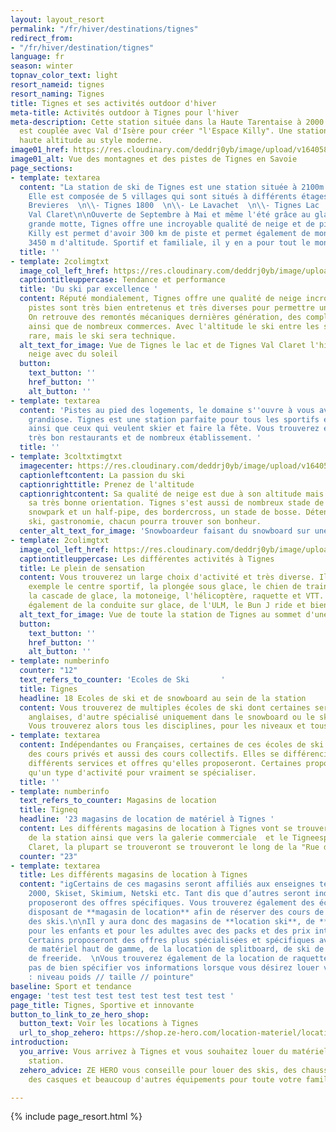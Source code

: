 ```yaml
---
layout: layout_resort
permalink: "/fr/hiver/destinations/tignes"
redirect_from:
- "/fr/hiver/destination/tignes"
language: fr
season: winter
topnav_color_text: light
resort_nameid: tignes
resort_naming: Tignes
title: Tignes et ses activités outdoor d'hiver
meta-title: Activités outdoor à Tignes pour l'hiver
meta-description: Cette station située dans la Haute Tarentaise à 2000 m d'altitude
  est couplée avec Val d'Isère pour créer "l'Espace Killy". Une station sportive de
  haute altitude au style moderne.
image01_href: https://res.cloudinary.com/deddrj0yb/image/upload/v1640588508/website/resorts/Tignes/tim-arnold-4L_EZk4HG1A-unsplash_w4zb0q.jpg
image01_alt: Vue des montagnes et des pistes de Tignes en Savoie
page_sections:
- template: textarea
  content: "La station de ski de Tignes est une station située à 2100m d'altitude.
    Elle est composée de 5 villages qui sont situés à différents étages :  \n\\- Les
    Brevieres  \n\\- Tignes 1800  \n\\- Le Lavachet  \n\\- Tignes Lac  \n\\- Tignes
    Val Claret\n\nOuverte de Septembre à Mai et même l'été grâce au glacier de la
    grande motte, Tignes offre une incroyable qualité de neige et de piste. Avec l'Espace
    Killy est permet d'avoir 300 km de piste et permet également de monter jusqu'à
    3450 m d'altitude. Sportif et familiale, il y en a pour tout le monde."
  title: ''
- template: 2colimgtxt
  image_col_left_href: https://res.cloudinary.com/deddrj0yb/image/upload/v1640588493/website/resorts/Tignes/tim-arnold-ezvv6bj5SsU-unsplash_gp8f2h.jpg
  captiontitleuppercase: Tendance et performance
  title: 'Du ski par excellence '
  content: Réputé mondialement, Tignes offre une qualité de neige incroyable. Ses
    pistes sont très bien entretenus et très diverses pour permettre un ski de qualité.
    On retrouve des remontés mécaniques dernières génération, des complexes sportifs
    ainsi que de nombreux commerces. Avec l'altitude le ski entre les sapins se fera
    rare, mais le ski sera technique.
  alt_text_for_image: Vue de Tignes le lac et de Tignes Val Claret l'hiver sous la
    neige avec du soleil
  button:
    text_button: ''
    href_button: ''
    alt_button: ''
- template: textarea
  content: 'Pistes au pied des logements, le domaine s''ouvre à vous avec un panorama
    grandiose. Tignes est une station parfaite pour tous les sportifs et skieurs chevronnés
    ainsi que ceux qui veulent skier et faire la fête. Vous trouverez également de
    très bon restaurants et de nombreux établissement. '
  title: ''
- template: 3coltxtimgtxt
  imagecenter: https://res.cloudinary.com/deddrj0yb/image/upload/v1640588471/website/resorts/Tignes/robert-bye-xFunHeSh3kU-unsplash_bdqviq.jpg
  captionleftcontent: La passion du ski
  captionrighttitle: Prenez de l'altitude
  captionrightcontent: Sa qualité de neige est due à son altitude mais également à
    sa très bonne orientation. Tignes s'est aussi de nombreux stade de slalom, des
    snowpark et un half-pipe, des bordercross, un stade de bosse. Détente, fête, sport,
    ski, gastronomie, chacun pourra trouver son bonheur.
  center_alt_text_for_image: 'Snowboardeur faisant du snowboard sur une piste à Tignes '
- template: 2colimgtxt
  image_col_left_href: https://res.cloudinary.com/deddrj0yb/image/upload/v1640588504/website/resorts/Tignes/gaspard-guillod-KhOo3PqkFcA-unsplash_aidvtj.jpg
  captiontitleuppercase: Les différentes activités à Tignes
  title: Le plein de sensation
  content: Vous trouverez un large choix d'activité et très diverse. Il y aura par
    exemple le centre sportif, la plongée sous glace, le chien de traineau, le snowtubing
    la cascade de glace, la motoneige, l'hélicoptère, raquette et VTT. Vous trouverez
    également de la conduite sur glace, de l'ULM, le Bun J ride et bien d'autre encore.
  alt_text_for_image: Vue de toute la station de Tignes au sommet d'une piste de ski
  button:
    text_button: ''
    href_button: ''
    alt_button: ''
- template: numberinfo
  counter: "12"
  text_refers_to_counter: 'Ecoles de Ski       '
  title: Tignes
  headline: 18 Ecoles de ski et de snowboard au sein de la station
  content: Vous trouverez de multiples écoles de ski dont certaines seront spécialement
    anglaises, d'autre spécialisé uniquement dans le snowboard ou le ski de randonnée.
    Vous trouverez alors tous les disciplines, pour les niveaux et tous les goûts.
- template: textarea
  content: Indépendantes ou Françaises, certaines de ces écoles de ski proposeront
    des cours privés et aussi des cours collectifs. Elles se différencieront par les
    différents services et offres qu'elles proposeront. Certaines proposeront également
    qu'un type d'activité pour vraiment se spécialiser.
  title: ''
- template: numberinfo
  text_refers_to_counter: Magasins de location
  title: Tigneq
  headline: '23 magasins de location de matériel à Tignes '
  content: Les différents magasins de location à Tignes vont se trouver dans le centre
    de la station ainsi que vers la galerie commerciale  et le Tigneespace. A Val
    Claret, la plupart se trouveront se trouveront le long de la "Rue du Val Claret".
  counter: "23"
- template: textarea
  title: Les différents magasins de location à Tignes
  content: "igCertains de ces magasins seront affiliés aux enseignes telles que Sport
    2000, Skiset, Skimium, Netski etc. Tant dis que d’autres seront indépendants et
    proposeront des offres spécifiques. Vous trouverez également des écoles de ski
    disposant de **magasin de location** afin de réserver des cours de ski et de louer
    des skis.\n\nIl y aura donc des magasins de **location ski**, de **location snowboard**
    pour les enfants et pour les adultes avec des packs et des prix intéressants.
    Certains proposeront des offres plus spécialisées et spécifiques avec de la location
    de matériel haut de gamme, de la location de splitboard, de ski de randonnée et
    de freeride.  \nVous trouverez également de la location de raquette et de luge.\n\nN’oubliez
    pas de bien spécifier vos informations lorsque vous désirez louer votre matériel
    : niveau poids // taille // pointure"
baseline: Sport et tendance
engage: 'test test test test test test test test '
page_title: Tignes, Sportive et innovante
button_to_link_to_ze_hero_shop:
  button_text: Voir les locations à Tignes
  url_to_shop_zehero: https://shop.ze-hero.com/location-materiel/location-ski/location-ski-enfant?station=tignes&equipmentslug=%2Flocation-ski&rental_quality=0&oldslug=%2Flocation-ski&subslug=%2Flocation-ski-adulte&start-date=28%2F12%2F2021&number_rental_days=1
introduction:
  you_arrive: Vous arrivez à Tignes et vous souhaitez louer du matériel dans cette
    station.
  zehero_advice: ZE HERO vous conseille pour louer des skis, des chaussures de ski,
    des casques et beaucoup d'autres équipements pour toute votre famille

---
```

{% include page_resort.html %}